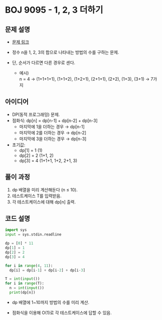 # BOJ 9095 - 1, 2, 3 더하기

## 문제 설명
- [문제 링크](https://www.acmicpc.net/problem/9095)
- 정수 n을 1, 2, 3의 합으로 나타내는 방법의 수를 구하는 문제.
- 단, 순서가 다르면 다른 경우로 센다.

    - 예시)  
    n = 4 → (1+1+1+1), (1+1+2), (1+2+1), (2+1+1), (2+2), (1+3), (3+1) → 7가지

## 아이디어
- DP(동적 프로그래밍) 문제.
- 점화식: dp[n] = dp[n-1] + dp[n-2] + dp[n-3]
    - 마지막에 1을 더하는 경우 → dp[n-1]  
    - 마지막에 2를 더하는 경우 → dp[n-2]  
    - 마지막에 3을 더하는 경우 → dp[n-3]
- 초기값:  
    - dp[1] = 1 (1)  
    - dp[2] = 2 (1+1, 2)  
    - dp[3] = 4 (1+1+1, 1+2, 2+1, 3)

## 풀이 과정
1. dp 배열을 미리 계산해둔다 (n ≤ 10).  
2. 테스트케이스 T를 입력받음.  
3. 각 테스트케이스에 대해 dp[n] 출력.

## 코드 설명
```python
import sys
input = sys.stdin.readline

dp = [0] * 11
dp[1] = 1
dp[2] = 2
dp[3] = 4

for i in range(4, 11):
  dp[i] = dp[i-1] + dp[i-2] + dp[i-3]

T = int(input())
for i in range(T):
  n = int(input())
  print(dp[n])
```
- dp 배열에 1~10까지 방법의 수를 미리 계산.

- 점화식을 이용해 O(1)로 각 테스트케이스에 답할 수 있음.
